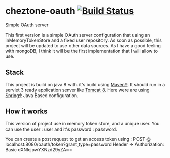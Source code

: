 # cheztone-oauth [![Build Status](https://travis-ci.org/ChezTone/cheztone-oauth.svg?branch=master)](https://travis-ci.org/ChezTone/cheztone-oauth)

Simple OAuth server

This first version is a simple OAuth server configuration that using an inMemoryTokenStore and a fixed user repository.
As soon as possible, this project will be updated to use other data sources. As I have a good feeling with mongoDB, I think it will be the first implementation that I will allow to use.

## Stack

This project is build on java 8 with. it's build using [Maven®](https://maven.apache.org/).
It should run in a servlet 3 ready application server like [Tomcat 8](https://tomcat.apache.org/). 
Here were are using [Spring®](https://projects.spring.io/spring-framework/) Java Based configuration.

## How it works

This version of project use in memory token store, and a unique user.
You can use the user : user and it's password : password.

You can create a post request to get an access token using :
 POST @ localhost:8080/oauth/token?grant_type=password 
 Header -> Authorization: Basic dXNlcjpwYXNzd29yZA==
